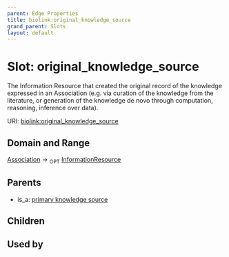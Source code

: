 ```yaml
---
parent: Edge Properties
title: biolink:original_knowledge_source
grand_parent: Slots
layout: default
---
```


# Slot: original_knowledge_source


The Information Resource that created the original record of the knowledge expressed in an Association (e.g. via curation of the knowledge from the literature, or generation of the knowledge de novo through computation, reasoning, inference over data).

URI: [biolink:original_knowledge_source](https://w3id.org/biolink/vocab/original_knowledge_source)

## Domain and Range

[Association](Association.md) ->  <sub>OPT</sub> [InformationResource](InformationResource.md)

## Parents

 *  is_a: [primary knowledge source](primary_knowledge_source.md)

## Children


## Used by

